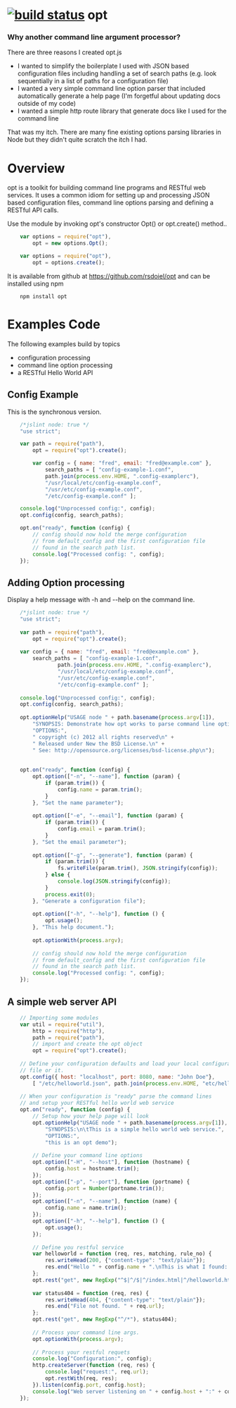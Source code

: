 [![build status](https://secure.travis-ci.org/rsdoiel/opt.png)](http://travis-ci.org/rsdoiel/opt)
opt
===


### Why another command line argument processor?

There are three reasons I created opt.js

* I wanted to simplify the boilerplate I used with JSON based configuration files including handling a set of search paths (e.g. look sequentially in a list of paths for a configuration file)
* I wanted a very simple command line option parser that included automatically generate a help page (I'm forgetful about updating docs outside of my code)
* I wanted a simple http route library that generate docs like I used for the command line

That was my itch.  There are many fine existing options parsing libraries in Node but they didn't quite scratch the itch I had.


# Overview

opt is a toolkit for building command line programs and RESTful
web services. It uses a common idiom for setting up and processing
JSON based configuration files, command line options parsing and 
defining a RESTful API calls.

Use the module by invoking opt's constructor Opt() or
opt.create() method..


```javascript
	var options = require("opt"),
	    opt = new options.Opt();
```

```javascript
	var options = require("opt"),
		opt = options.create();
```


It is available from github at https://github.com/rsdoiel/opt and
can be installed using npm

```shell
	npm install opt
```


# Examples Code

The following examples build by topics

* configuration processing
* command line option processing
* a RESTful Hello World API

## Config Example

This is the synchronous version.

```javascript
	/*jslint node: true */
	"use strict";

	var path = require("path"),
	    opt = require("opt").create();

	    var config = { name: "fred", email: "fred@example.com" },
	    	search_paths = [ "config-example-1.conf",
			path.join(process.env.HOME, ".config-examplerc"),
			"/usr/local/etc/config-example.conf",
			"/usr/etc/config-example.conf",
			"/etc/config-example.conf" ];

	console.log("Unprocessed config:", config);
	opt.config(config, search_paths);

	opt.on("ready", function (config) {
		// config should now hold the merge configuration
		// from default_config and the first configuration file 
		// found in the search path list.
		console.log("Processed config: ", config);
	});
```

## Adding Option processing

Display a help message with -h and --help on the command line.

```javascript
	/*jslint node: true */
	"use strict";
	
	var path = require("path"),
		opt = require("opt").create();
	
	var config = { name: "fred", email: "fred@example.com" },
		search_paths = [ "config-example-1.conf",
				path.join(process.env.HOME, ".config-examplerc"),
				"/usr/local/etc/config-example.conf",
				"/usr/etc/config-example.conf",
				"/etc/config-example.conf" ];
	
	console.log("Unprocessed config:", config);
	opt.config(config, search_paths);
	
	opt.optionHelp("USAGE node " + path.basename(process.argv[1]),
		"SYNOPSIS: Demonstrate how opt works to parse command line options.\n\n\t\t node " + path.basename(process.argv[1]) + " --help",
		"OPTIONS:",
		" copyright (c) 2012 all rights reserved\n" +
		" Released under New the BSD License.\n" +
		" See: http://opensource.org/licenses/bsd-license.php\n");
	
	
	opt.on("ready", function (config) {
		opt.option(["-n", "--name"], function (param) {
			if (param.trim()) {
				config.name = param.trim();
			}
		}, "Set the name parameter");
	
		opt.option(["-e", "--email"], function (param) {
			if (param.trim()) {
				config.email = param.trim();
			}
		}, "Set the email parameter");
		
		opt.option(["-g", "--generate"], function (param) {
			if (param.trim()) {
				fs.writeFile(param.trim(), JSON.stringify(config));
			} else {
				console.log(JSON.stringify(config));
			}
			process.exit(0);
		}, "Generate a configuration file");
		
		opt.option(["-h", "--help"], function () {
			opt.usage();
		}, "This help document.");
	
		opt.optionWith(process.argv);
	
		// config should now hold the merge configuration
		// from default_config and the first configuration file 
		// found in the search path list.
		console.log("Processed config: ", config);
	});
```

## A simple web server API

```javascript
	// Importing some modules
	var util = require("util"),
		http = require("http"),
		path = require("path"),
		// import and create the opt object
		opt = require("opt").create();
	
	// Define your configuration defaults and load your local configuration
	// file or it.
	opt.config({ host: "localhost", port: 8080, name: "John Doe"},
		[ "/etc/helloworld.json", path.join(process.env.HOME, "etc/helloworld.json") ]);
	
	// When your configuration is "ready" parse the command lines
	// and setup your RESTful hello world web service
	opt.on("ready", function (config) {
		// Setup how your help page will look
		opt.optionHelp("USAGE node " + path.basename(process.argv[1]),
			"SYNOPSIS:\n\tThis is a simple hello world web service.",
			"OPTIONS:",
			"this is an opt demo");
	
		// Define your command line options
		opt.option(["-H", "--host"], function (hostname) {
			config.host = hostname.trim();
		});
		opt.option(["-p", "--port"], function (portname) {
			config.port = Number(portname.trim());
		});
		opt.option(["-n", "--name"], function (name) {
			config.name = name.trim();
		});
		opt.option(["-h", "--help"], function () {
			opt.usage();
		});
	
		// Define you restful service
		var helloworld = function (req, res, matching, rule_no) {
			res.writeHead(200, {"content-type": "text/plain"});
			res.end("Hello " + config.name + ".\nThis is what I found: " + util.inspect(matching) + "\nRule No.:" + rule_no);
		};
		opt.rest("get", new RegExp("^$|^/$|^/index.html|^/helloworld.html"), helloworld);
	
		var status404 = function (req, res) {
			res.writeHead(404, {"content-type": "text/plain"});
			res.end("File not found. " + req.url);
		};
		opt.rest("get", new RegExp("^/*"), status404);
	
		// Process your command line args.
		opt.optionWith(process.argv);
	
		// Process your restful requets
		console.log("Configuration:", config);
		http.createServer(function (req, res) {
			console.log("request:", req.url);
			opt.restWith(req, res);
		}).listen(config.port, config.host);
		console.log("Web server listening on " + config.host + ":" + config.port);
	});
```
